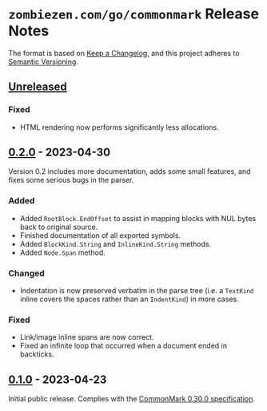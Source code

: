 # `zombiezen.com/go/commonmark` Release Notes

The format is based on [Keep a Changelog][],
and this project adheres to [Semantic Versioning][].

[Keep a Changelog]: https://keepachangelog.com/en/1.0.0/
[Semantic Versioning]: https://semver.org/spec/v2.0.0.html
[Unreleased]: https://github.com/zombiezen/go-commonmark/compare/v0.2.0...HEAD

## [Unreleased][]

### Fixed

- HTML rendering now performs significantly less allocations.

## [0.2.0][] - 2023-04-30

Version 0.2 includes more documentation, adds some small features,
and fixes some serious bugs in the parser.

[0.2.0]: https://github.com/zombiezen/go-commonmark/releases/tag/v0.2.0

### Added

- Added `RootBlock.EndOffset` to assist in mapping blocks with NUL bytes
  back to original source.
- Finished documentation of all exported symbols.
- Added `BlockKind.String` and `InlineKind.String` methods.
- Added `Node.Span` method.

### Changed

- Indentation is now preserved verbatim in the parse tree
  (i.e. a `TextKind` inline covers the spaces rather than an `IndentKind`)
  in more cases.

### Fixed

- Link/image inline spans are now correct.
- Fixed an infinite loop that occurred when a document ended in backticks.

## [0.1.0][] - 2023-04-23

Initial public release.
Complies with the [CommonMark 0.30.0 specification](https://spec.commonmark.org/0.30/).

[0.1.0]: https://github.com/zombiezen/go-commonmark/releases/tag/v0.1.0
